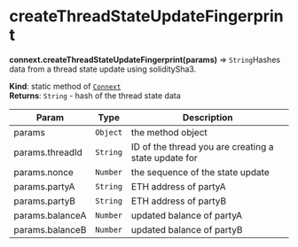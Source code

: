 # createThreadStateUpdateFingerprint

**connext.createThreadStateUpdateFingerprint\(**params**\)** ⇒ `String`Hashes data from a thread state update using soliditySha3.

**Kind**: static method of [`Connext`](../connext-client/#Connext)  
**Returns**: `String` - hash of the thread state data

| Param | Type | Description |
| --- | --- | --- |
| params | `Object` | the method object |
| params.threadId | `String` | ID of the thread you are creating a state update for |
| params.nonce | `Number` | the sequence of the state update |
| params.partyA | `String` | ETH address of partyA |
| params.partyB | `String` | ETH address of partyB |
| params.balanceA | `Number` | updated balance of partyA |
| params.balanceB | `Number` | updated balance of partyB |



